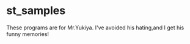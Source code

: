 # st_samples
These programs are for Mr.Yukiya.
I've avoided his hating,and I get his funny memories!
